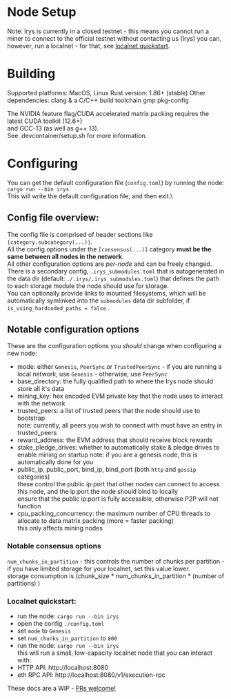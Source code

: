 # Node Setup
Note: Irys is currently in a closed testnet - this means you cannot run a miner to connect to the official testnet without contacting us (Irys)
you can, however, run a localnet - for that, see [localnet quickstart](#localnet-quickstart).

# Building
Supported platforms: MacOS, Linux
Rust version: 1.86+ (stable)
Other dependencies:
    clang & a C/C++ build toolchain
    gmp
    pkg-config

The NVIDIA feature flag/CUDA accelerated matrix packing requires the latest CUDA toolkit (12.6+)\
and GCC-13 (as well as g++ 13).\
See .devcontainer/setup.sh for more information.


# Configuring
You can get the default configuration file (`config.toml`) by running the node: `cargo run --bin irys`\
This will write the default configuration file, and then exit.\
## Config file overview:
The config file is comprised of header sections like `[category.subcategory(...)]`.\
All the config options under the `[consensus(...)]` category **must be the same between all nodes in the network**.\
All other configuration options are *per-node* and can be freely changed.\
There is a secondary config, `.irys_submodules.toml` that is autogenerated in the data dir (default: `./.irys/.irys_submodules.toml`) that defines the path to each storage module the node should use for storage.\
You can optionally provide links to mounted filesystems, which will be automatically symlinked into the `submodules` data dir subfolder, if `is_using_hardcoded_paths = false` .

## Notable configuration options
These are the configuration options you *should* change when configuring a new node:
-  mode: either `Genesis`, `PeerSync` or `TrustedPeerSync` - if you are running a local network, use `Genesis` - otherwise, use `PeerSync`
- base_directory: the fully qualified path to where the Irys node should store all it's data
- mining_key: hex encoded EVM private key that the node uses to interact with the network
- trusted_peers: a list of trusted peers that the node should use to bootstrap\
    note: currently, all peers you wish to connect with must have an entry in trusted_peers
- reward_address: the EVM address that should receive block rewards
- stake_pledge_drives: whether to automatically stake & pledge drives to enable mining on startup
    note: if you are a genesis node, this is automatically done for you
- public_ip, public_port, bind_ip, bind_port (both `http` and `gossip` categories)\
    these control the public ip:port that other nodes can connect to access this node, and the ip:port the node should bind to locally\
    ensure that the public ip:port is fully accessible, otherwise P2P will not function
- cpu_packing_concurrency: the maximum number of CPU threads to allocate to data matrix packing (more = faster packing)\
    this only affects mining nodes


### Notable consensus options
`num_chunks_in_partition` - this controls the number of chunks per partition - if you have limited storage for your localnet, set this value lower.\
 storage consumption is (chunk_size * num_chunks_in_partition * (number of partitions) )


### Localnet quickstart:
- run the node: `cargo run --bin irys`
- open the config `./config.toml`
- set `mode` to `Genesis`
- set `num_chunks_in_partition` to `800`
- run the node: `cargo run --bin irys`\
this will run a small, low-capacity localnet node that you can interact with:
- HTTP API: http://localhost:8080 
- eth RPC API: http://localhost:8080/v1/execution-rpc


These docs are a WIP - [PRs welcome!](https://github.com/Irys-xyz/irys)